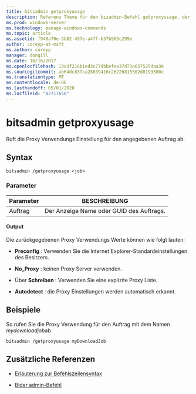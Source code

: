 ```yaml
---
title: bitsadmin getproxyusage
description: Referenz Thema für den bizadmin-Befehl getproxyusage, der die Proxy Verwendungs Einstellung für den angegebenen Auftrag abruft.
ms.prod: windows-server
ms.technology: manage-windows-commands
ms.topic: article
ms.assetid: f940a70e-3b02-497e-a47f-b37b905c299e
author: coreyp-at-msft
ms.author: coreyp
manager: dongill
ms.date: 10/16/2017
ms.openlocfilehash: 13a3f216b1ed3c77dbbefee37d73a657525daa36
ms.sourcegitcommit: ab64dc83fca28039416c26226815502d0193500c
ms.translationtype: MT
ms.contentlocale: de-DE
ms.lasthandoff: 05/01/2020
ms.locfileid: "82717650"
---
```

# <a name="bitsadmin-getproxyusage"></a>bitsadmin getproxyusage

Ruft die Proxy Verwendungs Einstellung für den angegebenen Auftrag ab.

## <a name="syntax"></a>Syntax

```
bitsadmin /getproxyusage <job>
```

### <a name="parameters"></a>Parameter

| Parameter | BESCHREIBUNG |
| -------------- | -------------- |
| Auftrag | Der Anzeige Name oder GUID des Auftrags. |

#### <a name="output"></a>Output

Die zurückgegebenen Proxy Verwendungs Werte können wie folgt lauten:

- **Preconfig** : Verwenden Sie die Internet Explorer-Standardeinstellungen des Besitzers.

- **No_Proxy** : keinen Proxy Server verwenden.

- Über **Schreiben** : Verwenden Sie eine explizite Proxy Liste.

- **Autodetect** : die Proxy Einstellungen werden automatisch erkannt.

## <a name="examples"></a>Beispiele

So rufen Sie die Proxy Verwendung für den Auftrag mit dem Namen *mydownloadjob*ab

```
bitsadmin /getproxyusage myDownloadJob
```

## <a name="additional-references"></a>Zusätzliche Referenzen

- [Erläuterung zur Befehlszeilensyntax](command-line-syntax-key.md)

- [Bider admin-Befehl](bitsadmin.md)
